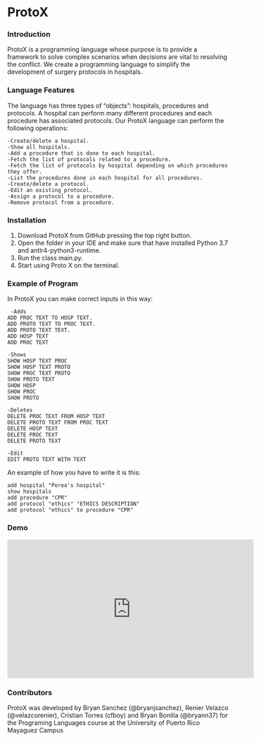 # ProtoX

### Introduction

ProtoX is a programming language whose purpose is to provide a framework to solve complex scenarios when decisions are vital to resolving the conflict. We create a programming language to simplify the development of surgery protocols in hospitals.

### Language Features

The language has three types of “objects”: hospitals, procedures and protocols. A hospital can perform many different procedures and each procedure has associated protocols. Our ProtoX language can perform the following operations:


```language
-Create/delete a hospital.
-Show all hospitals.
-Add a procedure that is done to each hospital.
-Fetch the list of protocols related to a procedure.
-Fetch the list of protocols by hospital depending on which procedures they offer.
-List the procedures done in each hospital for all procedures.
-Create/delete a protocol.
-Edit an existing protocol.
-Assign a protocol to a procedure.
-Remove protocol from a procedure.
```
### Installation

1. Download ProtoX from GitHub pressing the top right button.
2. Open the folder in your IDE and make sure that have installed Python 3.7 and antlr4-python3-runtime.
3. Run the class main.py.
4. Start using Proto X on the terminal.

### Example of Program

In ProtoX you can make correct inputs in this way:

```
 -Adds
ADD PROC TEXT TO HOSP TEXT.
ADD PROTO TEXT TO PROC TEXT.
ADD PROTO TEXT TEXT.
ADD HOSP TEXT
ADD PROC TEXT

-Shows
SHOW HOSP TEXT PROC
SHOW HOSP TEXT PROTO
SHOW PROC TEXT PROTO
SHOW PROTO TEXT
SHOW HOSP
SHOW PROC
SHOW PROTO

-Deletes
DELETE PROC TEXT FROM HOSP TEXT
DELETE PROTO TEXT FROM PROC TEXT
DELETE HOSP TEXT
DELETE PROC TEXT
DELETE PROTO TEXT

-Edit
EDIT PROTO TEXT WITH TEXT
```
An example of how you have to write it is this:

````
add hospital "Perea's hospital"
show hospitals
add procedure "CPR"
add protocol "ethics" "ETHICS DESCRIPTION"
add protocol "ethics" to procedure "CPR"
````
### Demo
<iframe width="560" height="315" src="https://drive.google.com/open?id=1JBTmI2r4BrCSc83nF3Nt6IAucyixhQWV" frameborder="0" allow="accelerometer; autoplay; encrypted-media; gyroscope; picture-in-picture" allowfullscreen></iframe>

### Contributors

ProtoX was developed by Bryan Sanchez (@bryanjsanchez), Renier Velazco (@velazcorenier), Cristian Torres (cfboy) and Bryan Bonilla (@bryann37) for the Programing Languages course at the University of Puerto Rico Mayaguez Campus
